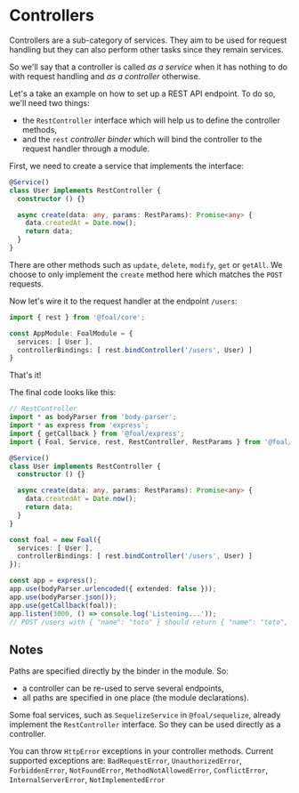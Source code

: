 # Controllers

Controllers are a sub-category of services. They aim to be used for request handling but they can also perform other tasks since they remain services.

So we'll say that a controller is called *as a service* when it has nothing to do with request handling and *as a controller* otherwise.

Let's a take an example on how to set up a REST API endpoint. To do so, we'll need two things:
- the `RestController` interface which will help us to define the controller methods,
- and the `rest` *controller binder* which will bind the controller to the request handler through a module.

First, we need to create a service that implements the interface:
```ts
@Service()
class User implements RestController {
  constructor () {}

  async create(data: any, params: RestParams): Promise<any> {
    data.createdAt = Date.now();
    return data;
  }
}
```

There are other methods such as `update`, `delete`, `modify`, `get` or `getAll`. We choose to only implement the `create` method here which matches the `POST` requests.

Now let's wire it to the request handler at the endpoint `/users`:
```ts
import { rest } from '@foal/core';

const AppModule: FoalModule = {
  services: [ User ],
  controllerBindings: [ rest.bindController('/users', User) ]
}
```

That's it!

The final code looks like this:
```ts
// RestController
import * as bodyParser from 'body-parser';
import * as express from 'express';
import { getCallback } from '@foal/express';
import { Foal, Service, rest, RestController, RestParams } from '@foal/core';

@Service()
class User implements RestController {
  constructor () {}

  async create(data: any, params: RestParams): Promise<any> {
    data.createdAt = Date.now();
    return data;
  }
}

const foal = new Foal({
  services: [ User ],
  controllerBindings: [ rest.bindController('/users', User) ]
});

const app = express();
app.use(bodyParser.urlencoded({ extended: false }));
app.use(bodyParser.json());
app.use(getCallback(foal));
app.listen(3000, () => console.log('Listening...'));
// POST /users with { "name": "toto" } should return { "name": "toto", "createdAt": "..." };
```

## Notes

Paths are specified directly by the binder in the module. So:
- a controller can be re-used to serve several endpoints,
- all paths are specified in one place (the module declarations).

Some foal services, such as `SequelizeService` in `@foal/sequelize`, already implement the `RestController` interface. So they can be used directly as a controller.

You can throw `HttpError` exceptions in your controller methods. Current supported exceptions are: `BadRequestError`, `UnauthorizedError`, `ForbiddenError`, `NotFoundError`, `MethodNotAllowedError`, `ConflictError`, `InternalServerError`, `NotImplementedError`